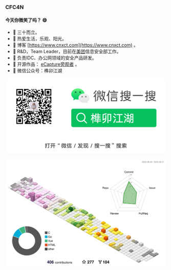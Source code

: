 ### CFC4N 
<img align="right" src="https://github-readme-stats.vercel.app/api?username=cfc4n&show_icons=true&icon_color=0366d6&text_color=2ea44f&bg_color=ffffff&hide_title=true"  alt=""/>



#### 今天你微笑了吗？ :smile:

- 🤵 三十而立。
- 🔅 热爱生活，乐观、阳光。
- 🎈 博客 [https://www.cnxct.com](https://www.cnxct.com) 。
- 🎈 R&D，Team Leader，目前在[美团](https://github.com/Meituan)信息安全部工作。
- 🎈 负责IDC、办公网领域的安全产品研发。
- 🎈 开源作品： [eCapture旁观者](https://ecapture.cc) 。
- 🎈 微信公众号：榫卯江湖

![](./wechat-gzhh.png)

![](./profile-3d-contrib/profile-south-season-animate.svg)
